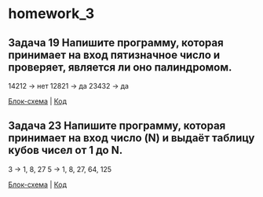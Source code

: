 # homework_3

## Задача 19 Напишите программу, которая принимает на вход пятизначное число и проверяет, является ли оно палиндромом.
14212 -> нет
12821 -> да
23432 -> да

[Блок-схема](https://github.com/SergVlasov/homework_3/blob/main/task001/block%20diagram11.png) | [Код](https://github.com/SergVlasov/homework_3/blob/main/task001/Program.cs)

## Задача 23 Напишите программу, которая принимает на вход число (N) и выдаёт таблицу кубов чисел от 1 до N.
3 -> 1, 8, 27
5 -> 1, 8, 27, 64, 125

[Блок-схема](https://github.com/SergVlasov/homework_3/blob/main/task002/block%20diagram22.png) | [Код](https://github.com/SergVlasov/homework_3/blob/main/task002/Program.cs)
